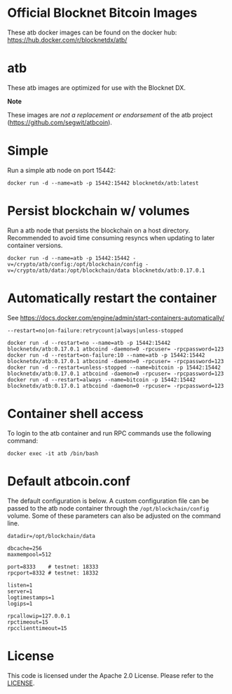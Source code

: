 Official Blocknet Bitcoin Images
=================================

These atb docker images can be found on the docker hub: https://hub.docker.com/r/blocknetdx/atb/

atb
========

These atb images are optimized for use with the Blocknet DX.

**Note**

These images are _not a replacement or endorsement_ of the atb project (https://github.com/segwit/atbcoin).


Simple
======

Run a simple atb node on port 15442:
```
docker run -d --name=atb -p 15442:15442 blocknetdx/atb:latest
```


Persist blockchain w/ volumes
=============================

Run a atb node that persists the blockchain on a host directory. Recommended to avoid time consuming resyncs when updating to later container versions.
```
docker run -d --name=atb -p 15442:15442 -v=/crypto/atb/config:/opt/blockchain/config -v=/crypto/atb/data:/opt/blockchain/data blocknetdx/atb:0.17.0.1
```


Automatically restart the container
===================================

See https://docs.docker.com/engine/admin/start-containers-automatically/

`--restart=no|on-failure:retrycount|always|unless-stopped`

```
docker run -d --restart=no --name=atb -p 15442:15442 blocknetdx/atb:0.17.0.1 atbcoind -daemon=0 -rpcuser= -rpcpassword=123
docker run -d --restart=on-failure:10 --name=atb -p 15442:15442 blocknetdx/atb:0.17.0.1 atbcoind -daemon=0 -rpcuser= -rpcpassword=123
docker run -d --restart=unless-stopped --name=bitcoin -p 15442:15442 blocknetdx/atb:0.17.0.1 atbcoind -daemon=0 -rpcuser= -rpcpassword=123
docker run -d --restart=always --name=bitcoin -p 15442:15442 blocknetdx/atb:0.17.0.1 atbcoind -daemon=0 -rpcuser= -rpcpassword=123
```


Container shell access
======================

To login to the atb container and run RPC commands use the following command:
```
docker exec -it atb /bin/bash
```


Default atbcoin.conf
=====================

The default configuration is below. A custom configuration file can be passed to the atb  node container through the `/opt/blockchain/config` volume. Some of these parameters can also be adjusted on the command line.
```
datadir=/opt/blockchain/data

dbcache=256
maxmempool=512

port=8333    # testnet: 18333
rpcport=8332 # testnet: 18332

listen=1
server=1
logtimestamps=1
logips=1

rpcallowip=127.0.0.1
rpctimeout=15
rpcclienttimeout=15
```


License
=======

This code is licensed under the Apache 2.0 License. Please refer to the [LICENSE](https://github.com/BlocknetDX/dockerimages/blob/master/LICENSE).